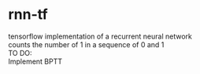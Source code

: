# rnn-tf
tensorflow implementation of a recurrent neural network  
counts the number of 1 in a sequence of 0 and 1  
TO DO:  
Implement BPTT  
